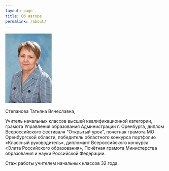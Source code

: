 ```yaml
---
layout: page
title: Об авторе
permalink: /about/
---
```


![Photo](/assets/images/stepanova_2020.jpeg)

Степанова Татьяна Вячеславна,

Учитель начальных классов высшей квалификационной категории, грамота Управления образования Администрации г. Оренбурга, диплом Всероссийского фестиваля "Открытый урок", почетная грамота МО Оренбургской области, победитель областного конкурса портфолио «Классный руководитель», дипломант Всероссийского конкурса «Элита Российского образования», Почётная грамота Министерства образования и науки Российской Федерации.

Стаж работы учителем начальных классов 32 года.
